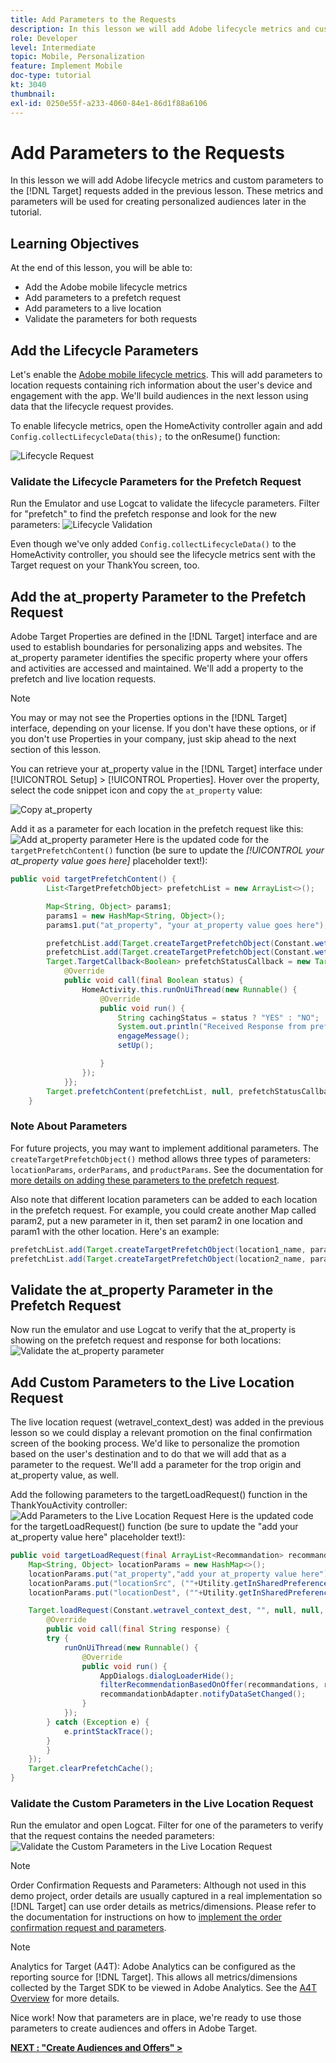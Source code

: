 ```yaml
---
title: Add Parameters to the Requests
description: In this lesson we will add Adobe lifecycle metrics and custom parameters to the Target requests added in the previous lesson. These metrics and parameters will be used for creating personalized audiences later in the tutorial.
role: Developer
level: Intermediate
topic: Mobile, Personalization
feature: Implement Mobile
doc-type: tutorial
kt: 3040
thumbnail:
exl-id: 0250e55f-a233-4060-84e1-86d1f88a6106
---
```

# Add Parameters to the Requests

In this lesson we will add Adobe lifecycle metrics and custom parameters to the [!DNL Target] requests added in the previous lesson. These metrics and parameters will be used for creating personalized audiences later in the tutorial.

## Learning Objectives

At the end of this lesson, you will be able to:

* Add the Adobe mobile lifecycle metrics
* Add parameters to a prefetch request
* Add parameters to a live location
* Validate the parameters for both requests

## Add the Lifecycle Parameters

Let's enable the [Adobe mobile lifecycle metrics](https://experienceleague.adobe.com/docs/mobile-services/android/metrics.html?lang=en). This will add parameters to location requests containing rich information about the user's device and engagement with the app. We'll build audiences in the next lesson using data that the lifecycle request provides.

To enable lifecycle metrics, open the HomeActivity controller again and add `Config.collectLifecycleData(this);` to the onResume() function:

![Lifecycle Request](assets/lifecycle_code.jpg)

### Validate the Lifecycle Parameters for the Prefetch Request

Run the Emulator and use Logcat to validate the lifecycle parameters. Filter for "prefetch" to find the prefetch response and look for the new parameters:
![Lifecycle Validation](assets/lifecycle_validation.jpg)

Even though we've only added `Config.collectLifecycleData()` to the HomeActivity controller, you should see the lifecycle metrics sent with the Target request on your ThankYou screen, too.

## Add the at_property Parameter to the Prefetch Request

Adobe Target Properties are defined in the [!DNL Target] interface and are used to establish boundaries for personalizing apps and websites. The at_property parameter identifies the specific property where your offers and activities are accessed and maintained. We'll add a property to the prefetch and live location requests.

>[!NOTE]
>
>You may or may not see the Properties options in the [!DNL Target] interface, depending on your license. If you don't have these options, or if you don't use Properties in your company, just skip ahead to the next section of this lesson.

You can retrieve your at_property value in the [!DNL Target] interface under [!UICONTROL Setup] > [!UICONTROL Properties].  Hover over the property, select the code snippet icon and copy the `at_property` value:

![Copy at_property](assets/at_property_interface.jpg)

Add it as a parameter for each location in the prefetch request like this:
![Add at_property parameter](assets/params_at_property.jpg)
Here is the updated code for the `targetPrefetchContent()` function (be sure to update the _[!UICONTROL your at_property value goes here]_ placeholder text!):

```java
public void targetPrefetchContent() {
        List<TargetPrefetchObject> prefetchList = new ArrayList<>();

        Map<String, Object> params1;
        params1 = new HashMap<String, Object>();
        params1.put("at_property", "your at_property value goes here");

        prefetchList.add(Target.createTargetPrefetchObject(Constant.wetravel_engage_home, params1));
        prefetchList.add(Target.createTargetPrefetchObject(Constant.wetravel_engage_search, params1));
        Target.TargetCallback<Boolean> prefetchStatusCallback = new Target.TargetCallback<Boolean>() {
            @Override
            public void call(final Boolean status) {
                HomeActivity.this.runOnUiThread(new Runnable() {
                    @Override
                    public void run() {
                        String cachingStatus = status ? "YES" : "NO";
                        System.out.println("Received Response from prefetch : " + cachingStatus);
                        engageMessage();
                        setUp();

                    }
                });
            }};
        Target.prefetchContent(prefetchList, null, prefetchStatusCallback);
    }
```

### Note About Parameters

For future projects, you may want to implement additional parameters. The `createTargetPrefetchObject()` method allows three types of parameters: `locationParams`, `orderParams`, and `productParams`. See the documentation for [more details on adding these parameters to the prefetch request](https://experienceleague.adobe.com/docs/mobile-services/android/target-android/c-mob-target-prefetch-android.html?lang=en).

Also note that different location parameters can be added to each location in the prefetch request. For example, you could create another Map called param2, put a new parameter in it, then set param2 in one location and param1 with the other location. Here's an example:

```java
prefetchList.add(Target.createTargetPrefetchObject(location1_name, params1);
prefetchList.add(Target.createTargetPrefetchObject(location2_name, params2);
```

## Validate the at_property Parameter in the Prefetch Request

Now run the emulator and use Logcat to verify that the at_property is showing on the prefetch request and response for both locations:
![Validate the at_property parameter](assets/parameters_at_property_validation.jpg)

## Add Custom Parameters to the Live Location Request

The live location request (wetravel_context_dest) was added in the previous lesson so we could display a relevant promotion on the final confirmation screen of the booking process. We'd like to personalize the promotion based on the user's destination and to do that we will add that as a parameter to the request. We'll add a parameter for the trop origin and at_property value, as well.

Add the following parameters to the targetLoadRequest() function in the ThankYouActivity controller:
![Add Parameters to the Live Location Request](assets/parameters_live_location.jpg)
Here is the updated code for the targetLoadRequest() function (be sure to update the "add your at_property value here" placeholder text!):

```java
public void targetLoadRequest(final ArrayList<Recommandation> recommandations) {
    Map<String, Object> locationParams = new HashMap<>();
    locationParams.put("at_property","add your at_property value here");
    locationParams.put("locationSrc", (""+Utility.getInSharedPreference(ThankYouActivity.this,Constant.departure,"")));
    locationParams.put("locationDest", (""+Utility.getInSharedPreference(ThankYouActivity.this,Constant.destination,"")));

    Target.loadRequest(Constant.wetravel_context_dest, "", null, null, locationParams, new Target.TargetCallback<String>() {
        @Override
        public void call(final String response) {
        try {
            runOnUiThread(new Runnable() {
                @Override
                public void run() {
                    AppDialogs.dialogLoaderHide();
                    filterRecommendationBasedOnOffer(recommandations, response);
                    recommandationbAdapter.notifyDataSetChanged();
                }
            });
        } catch (Exception e) {
            e.printStackTrace();
        }
        }
    });
    Target.clearPrefetchCache();
}
```

### Validate the Custom Parameters in the Live Location Request

Run the emulator and open Logcat. Filter for one of the parameters to verify that the request contains the needed parameters:
![Validate the Custom Parameters in the Live Location Request](assets/parameters_live_location_validation.jpg)

>[!NOTE]
>
>Order Confirmation Requests and Parameters: Although not used in this demo project, order details are usually captured in a real implementation so [!DNL Target] can use order details as metrics/dimensions. Please refer to the documentation for instructions on how to [implement the order confirmation request and parameters](https://experienceleague.adobe.com/docs/mobile-services/android/target-android/c-target-methods.html?lang=en).

>[!NOTE]
>
>Analytics for Target (A4T): Adobe Analytics can be configured as the reporting source for [!DNL Target]. This allows all metrics/dimensions collected by the Target SDK to be viewed in Adobe Analytics. See the [A4T Overview](https://experienceleague.adobe.com/docs/target/using/integrate/a4t/a4t.html?lang=en) for more details.

Nice work! Now that parameters are in place, we're ready to use those parameters to create audiences and offers in Adobe Target.

**[NEXT : "Create Audiences and Offers" >](create-audiences-and-offers.md)**
